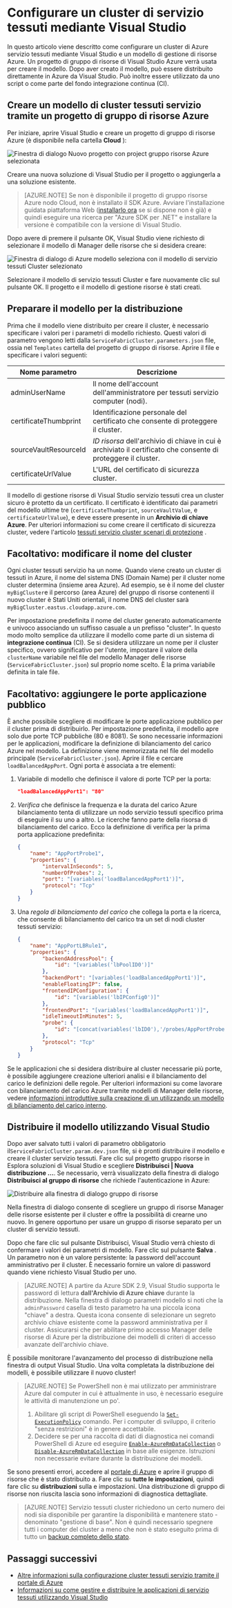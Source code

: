 <properties
   pageTitle="Configurare un cluster di servizio tessuti utilizzando Visual Studio | Microsoft Azure"
   description="Descrive come configurare un cluster di servizio tessuti tramite Gestione risorse Azure modello creato da un progetto di gruppo di risorse Azure in Visual Studio"
   services="service-fabric"
   documentationCenter=".net"
   authors="karolz-ms"
   manager="adegeo"
   editor=""/>

<tags
   ms.service="service-fabric"
   ms.devlang="dotNet"
   ms.topic="article"
   ms.tgt_pltfrm="NA"
   ms.workload="NA"
   ms.date="10/06/2016"
   ms.author="karolz@microsoft.com"/>

# <a name="set-up-a-service-fabric-cluster-by-using-visual-studio"></a>Configurare un cluster di servizio tessuti mediante Visual Studio
In questo articolo viene descritto come configurare un cluster di Azure servizio tessuti mediante Visual Studio e un modello di gestione di risorse Azure. Un progetto di gruppo di risorse di Visual Studio Azure verrà usata per creare il modello. Dopo aver creato il modello, può essere distribuito direttamente in Azure da Visual Studio. Può inoltre essere utilizzato da uno script o come parte del fondo integrazione continua (CI).

## <a name="create-a-service-fabric-cluster-template-by-using-an-azure-resource-group-project"></a>Creare un modello di cluster tessuti servizio tramite un progetto di gruppo di risorse Azure
Per iniziare, aprire Visual Studio e creare un progetto di gruppo di risorse Azure (è disponibile nella cartella **Cloud** ):

![Finestra di dialogo Nuovo progetto con project gruppo risorse Azure selezionata][1]

Creare una nuova soluzione di Visual Studio per il progetto o aggiungerla a una soluzione esistente.

>[AZURE.NOTE] Se non è disponibile il progetto di gruppo risorse Azure nodo Cloud, non è installato il SDK Azure. Avviare l'installazione guidata piattaforma Web ([installarlo ora](http://www.microsoft.com/web/downloads/platform.aspx) se si dispone non è già) e quindi eseguire una ricerca per "Azure SDK per .NET" e installare la versione è compatibile con la versione di Visual Studio.

Dopo avere di premere il pulsante OK, Visual Studio viene richiesto di selezionare il modello di Manager delle risorse che si desidera creare:

![Finestra di dialogo di Azure modello seleziona con il modello di servizio tessuti Cluster selezionato][2]

Selezionare il modello di servizio tessuti Cluster e fare nuovamente clic sul pulsante OK. Il progetto e il modello di gestione risorse è stati creati.

## <a name="prepare-the-template-for-deployment"></a>Preparare il modello per la distribuzione
Prima che il modello viene distribuito per creare il cluster, è necessario specificare i valori per i parametri di modello richiesto. Questi valori di parametro vengono letti dalla `ServiceFabricCluster.parameters.json` file, ossia nel `Templates` cartella del progetto di gruppo di risorse. Aprire il file e specificare i valori seguenti:

|Nome parametro           |Descrizione|
|-----------------------  |--------------------------|
|adminUserName            |Il nome dell'account dell'amministratore per tessuti servizio computer (nodi).|
|certificateThumbprint    |Identificazione personale del certificato che consente di proteggere il cluster.|
|sourceVaultResourceId    |*ID risorsa* dell'archivio di chiave in cui è archiviato il certificato che consente di proteggere il cluster.|
|certificateUrlValue      |L'URL del certificato di sicurezza cluster.|

Il modello di gestione risorse di Visual Studio servizio tessuti crea un cluster sicuro è protetto da un certificato. Il certificato è identificato dai parametri del modello ultime tre (`certificateThumbprint`, `sourceVaultValue`, e `certificateUrlValue`), e deve essere presente in un **Archivio di chiave Azure**. Per ulteriori informazioni su come creare il certificato di sicurezza cluster, vedere l'articolo [tessuti servizio cluster scenari di protezione](service-fabric-cluster-security.md#x509-certificates-and-service-fabric) .

## <a name="optional-change-the-cluster-name"></a>Facoltativo: modificare il nome del cluster
Ogni cluster tessuti servizio ha un nome. Quando viene creato un cluster di tessuti in Azure, il nome del sistema DNS (Domain Name) per il cluster nome cluster determina (insieme area Azure). Ad esempio, se è il nome del cluster `myBigCluster`e il percorso (area Azure) del gruppo di risorse contenenti il nuovo cluster è Stati Uniti orientali, il nome DNS del cluster sarà `myBigCluster.eastus.cloudapp.azure.com`.

Per impostazione predefinita il nome del cluster generato automaticamente e univoco associando un suffisso casuale a un prefisso "cluster". In questo modo molto semplice da utilizzare il modello come parte di un sistema di **integrazione continua** (CI). Se si desidera utilizzare un nome per il cluster specifico, ovvero significativo per l'utente, impostare il valore della `clusterName` variabile nel file del modello Manager delle risorse (`ServiceFabricCluster.json`) sul proprio nome scelto. È la prima variabile definita in tale file.

## <a name="optional-add-public-application-ports"></a>Facoltativo: aggiungere le porte applicazione pubblico
È anche possibile scegliere di modificare le porte applicazione pubblico per il cluster prima di distribuirlo. Per impostazione predefinita, il modello apre solo due porte TCP pubbliche (80 e 8081). Se sono necessarie informazioni per le applicazioni, modificare la definizione di bilanciamento del carico Azure nel modello. La definizione viene memorizzata nel file del modello principale (`ServiceFabricCluster.json`). Aprire il file e cercare `loadBalancedAppPort`. Ogni porta è associata a tre elementi:

1. Variabile di modello che definisce il valore di porte TCP per la porta:

    ```json
    "loadBalancedAppPort1": "80"
    ```

2. *Verifica* che definisce la frequenza e la durata del carico Azure bilanciamento tenta di utilizzare un nodo servizio tessuti specifico prima di eseguire il su uno a altro. Le ricerche fanno parte della risorsa di bilanciamento del carico. Ecco la definizione di verifica per la prima porta applicazione predefinita:

    ```json
    {
        "name": "AppPortProbe1",
        "properties": {
            "intervalInSeconds": 5,
            "numberOfProbes": 2,
            "port": "[variables('loadBalancedAppPort1')]",
            "protocol": "Tcp"
        }
    }
    ```

3. Una *regola di bilanciamento del carico* che collega la porta e la ricerca, che consente di bilanciamento del carico tra un set di nodi cluster tessuti servizio:

    ```json
    {
        "name": "AppPortLBRule1",
        "properties": {
            "backendAddressPool": {
                "id": "[variables('lbPoolID0')]"
            },
            "backendPort": "[variables('loadBalancedAppPort1')]",
            "enableFloatingIP": false,
            "frontendIPConfiguration": {
                "id": "[variables('lbIPConfig0')]"
            },
            "frontendPort": "[variables('loadBalancedAppPort1')]",
            "idleTimeoutInMinutes": 5,
            "probe": {
                "id": "[concat(variables('lbID0'),'/probes/AppPortProbe1')]"
            },
            "protocol": "Tcp"
        }
    }
    ```
Se le applicazioni che si desidera distribuire al cluster necessarie più porte, è possibile aggiungere creazione ulteriori analisi e il bilanciamento del carico le definizioni delle regole. Per ulteriori informazioni su come lavorare con bilanciamento del carico Azure tramite modelli di Manager delle risorse, vedere [informazioni introduttive sulla creazione di un utilizzando un modello di bilanciamento del carico interno](../load-balancer/load-balancer-get-started-ilb-arm-template.md).

## <a name="deploy-the-template-by-using-visual-studio"></a>Distribuire il modello utilizzando Visual Studio
Dopo aver salvato tutti i valori di parametro obbligatorio il`ServiceFabricCluster.param.dev.json` file, si è pronti distribuire il modello e creare il cluster servizio tessuti. Fare clic sul progetto gruppo risorse in Esplora soluzioni di Visual Studio e scegliere **Distribuisci | Nuova distribuzione …**. Se necessario, verrà visualizzato della finestra di dialogo **Distribuisci al gruppo di risorse** che richiede l'autenticazione in Azure:

![Distribuire alla finestra di dialogo gruppo di risorse][3]

Nella finestra di dialogo consente di scegliere un gruppo di risorse Manager delle risorse esistente per il cluster e offre la possibilità di crearne uno nuovo. In genere opportuno per usare un gruppo di risorse separato per un cluster di servizio tessuti.

Dopo che fare clic sul pulsante Distribuisci, Visual Studio verrà chiesto di confermare i valori dei parametri di modello. Fare clic sul pulsante **Salva** . Un parametro non è un valore persistente: la password dell'account amministrativo per il cluster. È necessario fornire un valore di password quando viene richiesto Visual Studio per uno.

>[AZURE.NOTE] A partire da Azure SDK 2.9, Visual Studio supporta le password di lettura **dall'Archivio di Azure chiave** durante la distribuzione. Nella finestra di dialogo parametri modello si noti che la `adminPassword` casella di testo parametro ha una piccola icona "chiave" a destra. Questa icona consente di selezionare un segreto archivio chiave esistente come la password amministrativa per il cluster. Assicurarsi che per abilitare primo accesso Manager delle risorse di Azure per la distribuzione dei modelli di criteri di accesso avanzate dell'archivio chiave. 

È possibile monitorare l'avanzamento del processo di distribuzione nella finestra di output Visual Studio. Una volta completata la distribuzione dei modelli, è possibile utilizzare il nuovo cluster!

>[AZURE.NOTE] Se PowerShell non è mai utilizzato per amministrare Azure dal computer in cui è attualmente in uso, è necessario eseguire le attività di manutenzione un po'.
>1. Abilitare gli script di PowerShell eseguendo la [`Set-ExecutionPolicy`](https://technet.microsoft.com/library/hh849812.aspx) comando. Per i computer di sviluppo, il criterio "senza restrizioni" è in genere accettabile.
>2. Decidere se per una raccolta di dati di diagnostica nei comandi PowerShell di Azure ed eseguire [`Enable-AzureRmDataCollection`](https://msdn.microsoft.com/library/mt619303.aspx) o [`Disable-AzureRmDataCollection`](https://msdn.microsoft.com/library/mt619236.aspx) in base alle esigenze. Istruzioni non necessarie evitare durante la distribuzione dei modelli.

Se sono presenti errori, accedere al [portale di Azure](https://portal.azure.com/) e aprire il gruppo di risorse che è stato distribuito a. Fare clic su **tutte le impostazioni**, quindi fare clic su **distribuzioni** sulla e impostazioni. Una distribuzione di gruppo di risorse non riuscita lascia sono informazioni di diagnostica dettagliate.

>[AZURE.NOTE] Servizio tessuti cluster richiedono un certo numero dei nodi sia disponibile per garantire la disponibilità e mantenere stato - denominato "gestione di base". Non è quindi necessario spegnere tutti i computer del cluster a meno che non è stato eseguito prima di tutto un [backup completo dello stato](service-fabric-reliable-services-backup-restore.md).

## <a name="next-steps"></a>Passaggi successivi
- [Altre informazioni sulla configurazione cluster tessuti servizio tramite il portale di Azure](service-fabric-cluster-creation-via-portal.md)
- [Informazioni su come gestire e distribuire le applicazioni di servizio tessuti utilizzando Visual Studio](service-fabric-manage-application-in-visual-studio.md)

<!--Image references-->
[1]: ./media/service-fabric-cluster-creation-via-visual-studio/azure-resource-group-project-creation.png
[2]: ./media/service-fabric-cluster-creation-via-visual-studio/selecting-azure-template.png
[3]: ./media/service-fabric-cluster-creation-via-visual-studio/deploy-to-azure.png
